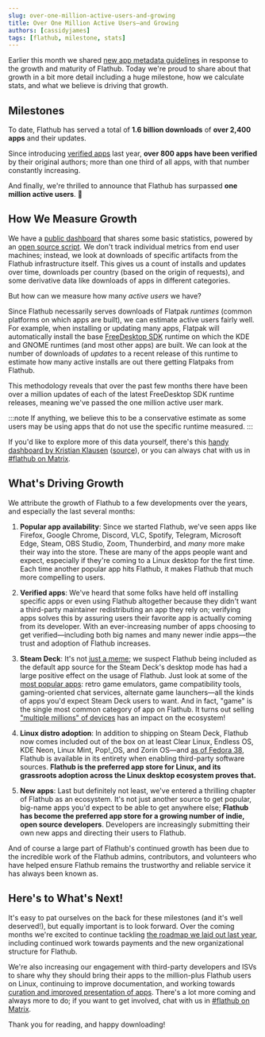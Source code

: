 ```yaml
---
slug: over-one-million-active-users-and-growing
title: Over One Million Active Users—and Growing
authors: [cassidyjames]
tags: [flathub, milestone, stats]
---
```


Earlier this month we shared [new app metadata guidelines](../2024-01-08/index.md) in response to the growth and maturity of Flathub. Today we're proud to share about that growth in a bit more detail including a huge milestone, how we calculate stats, and what we believe is driving that growth.

<!-- truncate -->

## Milestones

To date, Flathub has served a total of **1.6 billion downloads** of **over 2,400 apps** and their updates.

Since introducing [verified apps](/docs/for-users/verification) last year, **over 800 apps have been verified** by their original authors; more than one third of all apps, with that number constantly increasing. 

And finally, we're thrilled to announce that Flathub has surpassed **one million active users**. 🎉️

## How We Measure Growth

We have a [public dashboard](https://flathub.org/statistics) that shares some basic statistics, powered by an [open source script](https://github.com/flathub-infra/flathub-stats). We don't track individual metrics from end user machines; instead, we look at downloads of specific artifacts from the Flathub infrastructure itself. This gives us a count of installs and updates over time, downloads per country (based on the origin of requests), and some derivative data like downloads of apps in different categories.

But how can we measure how many _active users_ we have?

Since Flathub necessarily serves downloads of Flatpak _runtimes_ (common platforms on which apps are built), we can estimate active users fairly well. For example, when installing or updating many apps, Flatpak will automatically install the base [FreeDesktop SDK](https://freedesktop-sdk.gitlab.io/) runtime on which the KDE and GNOME runtimes (and most other apps) are built. We can look at the number of downloads of _updates_ to a recent release of this runtime to estimate how many active installs are out there getting Flatpaks from Flathub.

This methodology reveals that over the past few months there have been over a million updates of each of the latest FreeDesktop SDK runtime releases, meaning we've passed the one million active user mark.

:::note
If anything, we believe this to be a conservative estimate as some users may be using apps that do not use the specific runtime measured.
:::

If you'd like to explore more of this data yourself, there's this [handy dashboard by Kristian Klausen](https://klausenbusk.github.io/flathub-stats/#ref=org.freedesktop.Platform/23.08&interval=infinity&downloadType=updates) ([source](https://github.com/klausenbusk/flathub-stats)), or you can always chat with us in [#flathub on Matrix](https://matrix.to/#/#flathub:matrix.org).

## What's Driving Growth

We attribute the growth of Flathub to a few developments over the years, and especially the last several months:

1. **Popular app availability**: Since we started Flathub, we've seen apps like Firefox, Google Chrome, Discord, VLC, Spotify, Telegram, Microsoft Edge, Steam, OBS Studio, Zoom, Thunderbird, and _many_ more make their way into the store. These are many of the apps people want and expect, especially if they're coming to a Linux desktop for the first time. Each time another popular app hits Flathub, it makes Flathub that much more compelling to users.

2. **Verified apps**: We've heard that some folks have held off installing specific apps or even using Flathub altogether because they didn't want a third-party maintainer redistributing an app they rely on; verifying apps solves this by assuring users their favorite app is actually coming from its developer. With an ever-increasing number of apps choosing to get verified—including both big names and many newer indie apps—the trust and adoption of Flathub increases.

3. **Steam Deck**: It's not [just a meme](https://mastodon.blaede.family/@cassidy/111031129234702967); we suspect Flathub being included as the default app source for the Steam Deck's desktop mode has had a large positive effect on the usage of Flathub. Just look at some of the [most popular apps](https://flathub.org/apps/collection/popular): retro game emulators, game compatibility tools, gaming-oriented chat services, alternate game launchers—all the kinds of apps you'd expect Steam Deck users to want. And in fact, "game" is the single most common category of app on Flathub. It turns out selling ["multiple millions" of devices](https://www.theverge.com/2023/11/9/23954205/valve-steam-deck-multiple-millions) has an impact on the ecosystem!

4. **Linux distro adoption**: In addition to shipping on Steam Deck, Flathub now comes included out of the box on at least Clear Linux, Endless OS, KDE Neon, Linux Mint, Pop!_OS, and Zorin OS—and [as of Fedora 38](https://pagure.io/fesco/issue/2939), Flathub is available in its entirety when enabling third-party software sources. **Flathub is the preferred app store for Linux, and its grassroots adoption across the Linux desktop ecosystem proves that.**

5. **New apps**: Last but definitely not least, we've entered a thrilling chapter of Flathub as an ecosystem. It's not just another source to get popular, big-name apps you'd expect to be able to get anywhere else; **Flathub has become the preferred app store for a growing number of indie, open source developers**. Developers are increasingly submitting their own new apps and directing their users to Flathub.

And of course a large part of Flathub's continued growth has been due to the incredible work of the Flathub admins, contributors, and volunteers who have helped ensure Flathub remains the trustworthy and reliable service it has always been known as. 

## Here's to What's Next!

It's easy to pat ourselves on the back for these milestones (and it's well deserved!), but equally important is to look forward. Over the coming months we're excited to continue tackling [the roadmap we laid out last year](https://discourse.flathub.org/t/flathub-in-2023/3808#whats-next-8), including continued work towards payments and the new organizational structure for Flathub.

We're also increasing our engagement with third-party developers and ISVs to share why they should bring their apps to the million-plus Flathub users on Linux, continuing to improve documentation, and working towards [curation and improved presentation of apps](../2024-01-08/index.md#curation). There's a lot more coming and always more to do; if you want to get involved, chat with us in [#flathub on Matrix](https://matrix.to/#/#flathub:matrix.org).

Thank you for reading, and happy downloading!
